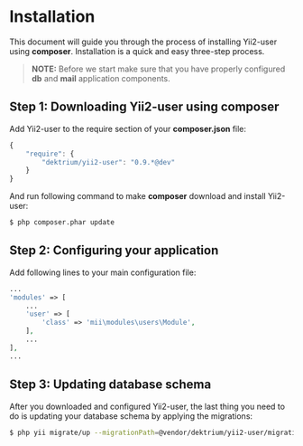 Installation
============

This document will guide you through the process of installing Yii2-user using **composer**. Installation is a quick and
easy three-step process.

> **NOTE:** Before we start make sure that you have properly configured **db** and **mail** application components.


Step 1: Downloading Yii2-user using composer
--------------------------------------------

Add Yii2-user to the require section of your **composer.json** file:

```js
{
    "require": {
        "dektrium/yii2-user": "0.9.*@dev"
    }
}
```

And run following command to make **composer** download and install Yii2-user:

```bash
$ php composer.phar update
```

Step 2: Configuring your application
------------------------------------

Add following lines to your main configuration file:

```php
...
'modules' => [
    ...
    'user' => [
        'class' => 'mii\modules\users\Module',
    ],
    ...
],
...
```

Step 3: Updating database schema
--------------------------------

After you downloaded and configured Yii2-user, the last thing you need to do is updating your database schema by applying
the migrations:

```bash
$ php yii migrate/up --migrationPath=@vendor/dektrium/yii2-user/migrations
```
